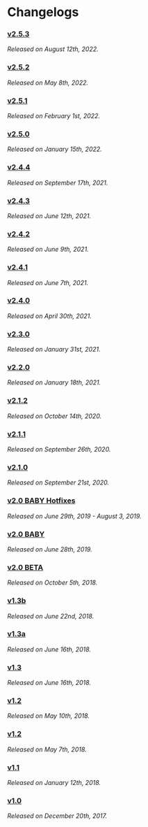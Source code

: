 # Changelogs

### [v2.5.3](changelogs/2_5_3_Changelog.md)
*Released on August 12th, 2022.*
### [v2.5.2](changelogs/2_5_2_Changelog.md)
*Released on May 8th, 2022.*
### [v2.5.1](changelogs/2_5_1_Changelog.md)
*Released on February 1st, 2022.*
### [v2.5.0](changelogs/2_5_0_Changelog.md)
*Released on January 15th, 2022.*
### [v2.4.4](changelogs/2_4_4_Changelog.md)
*Released on September 17th, 2021.*
### [v2.4.3](changelogs/2_4_3_Changelog.md)
*Released on June 12th, 2021.*
### [v2.4.2](changelogs/2_4_2_Changelog.md)
*Released on June 9th, 2021.*
### [v2.4.1](changelogs/2_4_1_Changelog.md)
*Released on June 7th, 2021.*
### [v2.4.0](changelogs/2_4_0_Changelog.md)
*Released on April 30th, 2021.*
### [v2.3.0](changelogs/2_3_0_Changelog.md)
*Released on January 31st, 2021.*
### [v2.2.0](changelogs/2_2_0_Changelog.md)
*Released on January 18th, 2021.*
### [v2.1.2](changelogs/2_1_2_Changelog.md)
*Released on October 14th, 2020.*
### [v2.1.1](changelogs/2_1_1_Changelog.md)
*Released on September 26th, 2020.*
### [v2.1.0](changelogs/2_1_0_Changelog.md)
*Released on September 21st, 2020.*
### [v2.0 BABY Hotfixes](changelogs/2_0_BABY_Hotfixes_Changelog.md)
*Released on June 29th, 2019 - August 3, 2019.*
### [v2.0 BABY](changelogs/2_0_BABY_Changelog.md)
*Released on June 28th, 2019.*
### [v2.0 BETA](changelogs/2_0_BETA_Changelog.md)
*Released on October 5th, 2018.*
### [v1.3b](changelogs/1_3b_Changelog.md)
*Released on June 22nd, 2018.*
### [v1.3a](changelogs/1_3a_Changelog.md)
*Released on June 16th, 2018.*
### [v1.3](changelogs/1_3_Changelog.md)
*Released on June 16th, 2018.*
### [v1.2](changelogs/1_2a_Changelog.md)
*Released on May 10th, 2018.*
### [v1.2](changelogs/1_2_Changelog.md)
*Released on May 7th, 2018.*
### [v1.1](changelogs/1_1_Changelog.md)
*Released on January 12th, 2018.*
### [v1.0](changelogs/1_0_Changelog.md)
*Released on December 20th, 2017.*
